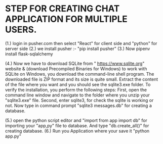 # STEP FOR CREATING CHAT APPLICATION FOR MULTIPLE USERS.

(1.) login in pusher.com then select "React" for client side and "python" for server side 
(2.) we install pusher :- "pip install pusher" 
(3.) Now pipenv install flask-sqlalchemy

(4.) Now we have to download SQLite from " https://www.sqlite.org" website & (download Precompiled Binaries for Windows) 
	 to work with SQLite on Windows, you download the command-line shell program. 
	 The downloaded file is ZIP format and its size is quite small. 
	 Extract the content of the file where you want and you should see the sqlite3.exe folder. 
	 To verify the installation, you perform the following steps: 
	 First, open the command line window and navigate to the folder where you unzip your "sqlite3.exe" file. 
	 Second, enter sqlite3, for check the sqlite is working or not. Now type in command prompt "sqlite3 messages.db" for creating a       database.

(5.) open the python script editor and "import from app import db" for importing your "app,py" file to database. And type "db.create_all()" for creating database. 
(6.) Run you Application where your save it "python app.py"
